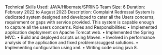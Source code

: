    Technical Skills Used: JAVA/Hibernate/SPRING
  Team Size: 6
  Duration: February 2022 to August 2023
  Description:
  Complaint Redressal System is dedicated system designed and developed to cater all the Users concerns,                                                                                                     
  requirement or gaps with service provided. This system is capable enough to capture all the users concerns.
  Roles and Responsibilities: 
•	Implemented application deployment on Apache Tomcat web. 
•	Implemented the Spring MVC.
•	Build and deployed scripts using Maven. 
•	Involved in performance analysis of the application and fixed problems/suggest solutions.
•	Implementing configuration using xml.
•	Writing code using java 8.
